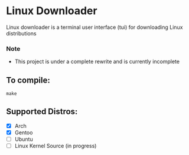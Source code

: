# Linux Downloader
Linux downloader is a terminal user interface (tui) for downloading Linux distributions 

### Note
  * This project is under a complete rewrite and is currently incomplete

## To compile:
```
make
```

## Supported Distros:
- [x] Arch
- [x] Gentoo
- [ ] Ubuntu
- [ ] Linux Kernel Source (in progress)
